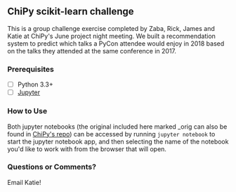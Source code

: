 ## ChiPy scikit-learn challenge
This is a group challenge exercise completed by Zaba, Rick, James and Katie at ChiPy's June project night meeting.
We built a recommendation system to predict which talks a PyCon attendee would enjoy in 2018 based on the talks 
they attended at the same conference in 2017.

### Prerequisites
- [ ] Python 3.3+
- [ ] [Jupyter](http://jupyter.org/install)

### How to Use
Both jupyter notebooks (the original included here marked _orig can also be found in 
[ChiPy's repo](https://github.com/chicagopython/CodingWorkshops/blob/master/problems/data_science/Introduction_to_Text_Analysis_with_sklearn.ipynb)) 
can be accessed by running `jupyter notebook` to start the jupyter notebook app, and then selecting the name of 
the notebook you'd like to work with from the browser that will open.

### Questions or Comments?
Email Katie!

